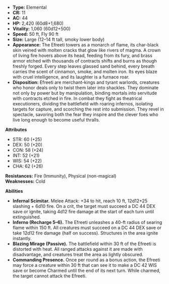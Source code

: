 - **Type:** Elemental
- **CR:** 11
- **AC:** 44
- **HP:** 2,420 (60d8+1,680)
- **Vitality:** 1,060 (60d12+500)
- **Speed:** 50 ft, Fly 90 ft
- **Size:** Large (12–14 ft tall, smoky lower body)
- **Appearance:** The Efreeti towers as a monarch of flame, its char-black skin veined with molten cracks that glow like rivers of magma. A crown of living fire hovers above its head, feeding from its fury, and brass armor etched with thousands of contracts shifts and burns as though freshly forged. Every step leaves glassed sand behind, every breath carries the scent of cinnamon, smoke, and molten iron. Its eyes blaze with cruel intelligence, and its laughter is a furnace roar.
- **Disposition:** Efreeti are merchant-kings and tyrant warlords, creatures who honor deals only to twist them later into shackles. They dominate not only by power but by manipulation, binding mortals into servitude with contracts etched in fire. In combat they fight as theatrical executioners, dividing the battlefield with roaring infernos, isolating targets for capture, and scorching the rest into submission. They revel in spectacle, savoring both the fear they inspire and the clever foes who live long enough to become useful thralls.

**Attributes**
- STR: 60 (+25)
- DEX: 50 (+20)
- CON: 58 (+24)
- INT: 52 (+21)
- WIS: 54 (+22)
- CHA: 62 (+26)

**Resistances:** Fire (Immunity), Physical (non-magical)  
**Weaknesses:** Cold

**Abilities**
- **Infernal Scimitar.** Melee Attack: +34 to hit, reach 10 ft, 12d12+25 slashing + 6d10 fire. On a crit, the target must succeed a DC 44 DEX save or ignite, taking 4d12 fire damage at the start of each turn until extinguished.
- **Inferno (Recharge 5–6).** The Efreeti unleashes a 40-ft radius of searing flame within 150 ft. All creatures must succeed on a DC 44 DEX save or take 12d12 fire damage (half on success). Structures in the area ignite instantly.
- **Blazing Mirage (Passive).** The battlefield within 30 ft of the Efreeti is distorted with heat. All ranged attacks against it are made with disadvantage, and creatures treat the area as lightly obscured.
- **Commanding Presence.** Once per round as a bonus action, the Efreeti may force a creature within 30 ft that can see it to make a DC 42 WIS save or become Charmed until the end of its next turn. While charmed, the target cannot attack the Efreeti.